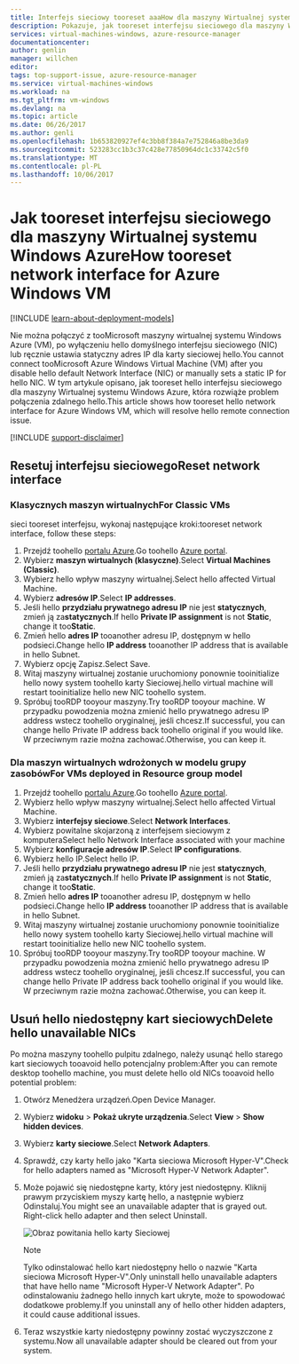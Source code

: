 ```yaml
---
title: Interfejs sieciowy tooreset aaaHow dla maszyny Wirtualnej systemu Windows Azure | Dokumentacja firmy Microsoft
description: Pokazuje, jak tooreset interfejsu sieciowego dla maszyny Wirtualnej systemu Windows Azure
services: virtual-machines-windows, azure-resource-manager
documentationcenter: 
author: genlin
manager: willchen
editor: 
tags: top-support-issue, azure-resource-manager
ms.service: virtual-machines-windows
ms.workload: na
ms.tgt_pltfrm: vm-windows
ms.devlang: na
ms.topic: article
ms.date: 06/26/2017
ms.author: genli
ms.openlocfilehash: 1b653820927ef4c3bb8f384a7e752846a8be3da9
ms.sourcegitcommit: 523283cc1b3c37c428e77850964dc1c33742c5f0
ms.translationtype: MT
ms.contentlocale: pl-PL
ms.lasthandoff: 10/06/2017
---
```

# <a name="how-tooreset-network-interface-for-azure-windows-vm"></a><span data-ttu-id="64e25-103">Jak tooreset interfejsu sieciowego dla maszyny Wirtualnej systemu Windows Azure</span><span class="sxs-lookup"><span data-stu-id="64e25-103">How tooreset network interface for Azure Windows VM</span></span> 

[!INCLUDE [learn-about-deployment-models](../../../includes/learn-about-deployment-models-both-include.md)]

<span data-ttu-id="64e25-104">Nie można połączyć z tooMicrosoft maszyny wirtualnej systemu Windows Azure (VM), po wyłączeniu hello domyślnego interfejsu sieciowego (NIC) lub ręcznie ustawia statyczny adres IP dla karty sieciowej hello.</span><span class="sxs-lookup"><span data-stu-id="64e25-104">You cannot connect tooMicrosoft Azure Windows Virtual Machine (VM) after you disable hello default Network Interface (NIC) or manually sets a static IP for hello NIC.</span></span> <span data-ttu-id="64e25-105">W tym artykule opisano, jak tooreset hello interfejsu sieciowego dla maszyny Wirtualnej systemu Windows Azure, która rozwiąże problem połączenia zdalnego hello.</span><span class="sxs-lookup"><span data-stu-id="64e25-105">This article shows how tooreset hello network interface for Azure Windows VM, which will resolve hello remote connection issue.</span></span>

[!INCLUDE [support-disclaimer](../../../includes/support-disclaimer.md)]
## <a name="reset-network-interface"></a><span data-ttu-id="64e25-106">Resetuj interfejsu sieciowego</span><span class="sxs-lookup"><span data-stu-id="64e25-106">Reset network interface</span></span>

### <a name="for-classic-vms"></a><span data-ttu-id="64e25-107">Klasycznych maszyn wirtualnych</span><span class="sxs-lookup"><span data-stu-id="64e25-107">For Classic VMs</span></span>

<span data-ttu-id="64e25-108">sieci tooreset interfejsu, wykonaj następujące kroki:</span><span class="sxs-lookup"><span data-stu-id="64e25-108">tooreset network interface, follow these steps:</span></span>

1.  <span data-ttu-id="64e25-109">Przejdź toohello [portalu Azure]( https://ms.portal.azure.com).</span><span class="sxs-lookup"><span data-stu-id="64e25-109">Go toohello [Azure portal]( https://ms.portal.azure.com).</span></span>
2.  <span data-ttu-id="64e25-110">Wybierz **maszyn wirtualnych (klasyczne)**.</span><span class="sxs-lookup"><span data-stu-id="64e25-110">Select **Virtual Machines (Classic)**.</span></span>
3.  <span data-ttu-id="64e25-111">Wybierz hello wpływ maszyny wirtualnej.</span><span class="sxs-lookup"><span data-stu-id="64e25-111">Select hello affected Virtual Machine.</span></span>
4.  <span data-ttu-id="64e25-112">Wybierz **adresów IP**.</span><span class="sxs-lookup"><span data-stu-id="64e25-112">Select **IP addresses**.</span></span>
5.  <span data-ttu-id="64e25-113">Jeśli hello **przydziału prywatnego adresu IP** nie jest **statycznych**, zmień ją za**statycznych**.</span><span class="sxs-lookup"><span data-stu-id="64e25-113">If hello **Private IP assignment**  is not  **Static**, change it too**Static**.</span></span>
6.  <span data-ttu-id="64e25-114">Zmień hello **adres IP** tooanother adresu IP, dostępnym w hello podsieci.</span><span class="sxs-lookup"><span data-stu-id="64e25-114">Change hello **IP address** tooanother IP address that is available in hello Subnet.</span></span>
7.  <span data-ttu-id="64e25-115">Wybierz opcję Zapisz.</span><span class="sxs-lookup"><span data-stu-id="64e25-115">Select Save.</span></span>
8.  <span data-ttu-id="64e25-116">Witaj maszyny wirtualnej zostanie uruchomiony ponownie tooinitialize hello nowy system toohello karty Sieciowej.</span><span class="sxs-lookup"><span data-stu-id="64e25-116">hello virtual machine will restart tooinitialize hello new NIC toohello system.</span></span>
9.  <span data-ttu-id="64e25-117">Spróbuj tooRDP tooyour maszyny.</span><span class="sxs-lookup"><span data-stu-id="64e25-117">Try tooRDP tooyour machine.</span></span> <span data-ttu-id="64e25-118">W przypadku powodzenia można zmienić hello prywatnego adresu IP address wstecz toohello oryginalnej, jeśli chcesz.</span><span class="sxs-lookup"><span data-stu-id="64e25-118">If successful, you can change hello Private IP address back toohello original if you would like.</span></span> <span data-ttu-id="64e25-119">W przeciwnym razie można zachować.</span><span class="sxs-lookup"><span data-stu-id="64e25-119">Otherwise, you can keep it.</span></span> 

### <a name="for-vms-deployed-in-resource-group-model"></a><span data-ttu-id="64e25-120">Dla maszyn wirtualnych wdrożonych w modelu grupy zasobów</span><span class="sxs-lookup"><span data-stu-id="64e25-120">For VMs deployed in Resource group model</span></span>

1.  <span data-ttu-id="64e25-121">Przejdź toohello [portalu Azure]( https://ms.portal.azure.com).</span><span class="sxs-lookup"><span data-stu-id="64e25-121">Go toohello [Azure portal]( https://ms.portal.azure.com).</span></span>
2.  <span data-ttu-id="64e25-122">Wybierz hello wpływ maszyny wirtualnej.</span><span class="sxs-lookup"><span data-stu-id="64e25-122">Select hello affected Virtual Machine.</span></span>
3.  <span data-ttu-id="64e25-123">Wybierz **interfejsy sieciowe**.</span><span class="sxs-lookup"><span data-stu-id="64e25-123">Select **Network Interfaces**.</span></span>
4.  <span data-ttu-id="64e25-124">Wybierz powitalne skojarzoną z interfejsem sieciowym z komputera</span><span class="sxs-lookup"><span data-stu-id="64e25-124">Select hello Network Interface associated with your machine</span></span>
5.  <span data-ttu-id="64e25-125">Wybierz **konfiguracje adresów IP**.</span><span class="sxs-lookup"><span data-stu-id="64e25-125">Select **IP configurations**.</span></span>
6.  <span data-ttu-id="64e25-126">Wybierz hello IP.</span><span class="sxs-lookup"><span data-stu-id="64e25-126">Select hello IP.</span></span> 
7.  <span data-ttu-id="64e25-127">Jeśli hello **przydziału prywatnego adresu IP** nie jest **statycznych**, zmień ją za**statycznych**.</span><span class="sxs-lookup"><span data-stu-id="64e25-127">If hello **Private IP assignment**  is not  **Static**, change it too**Static**.</span></span>
8.  <span data-ttu-id="64e25-128">Zmień hello **adres IP** tooanother adresu IP, dostępnym w hello podsieci.</span><span class="sxs-lookup"><span data-stu-id="64e25-128">Change hello **IP address** tooanother IP address that is available in hello Subnet.</span></span>
9. <span data-ttu-id="64e25-129">Witaj maszyny wirtualnej zostanie uruchomiony ponownie tooinitialize hello nowy system toohello karty Sieciowej.</span><span class="sxs-lookup"><span data-stu-id="64e25-129">hello virtual machine will restart tooinitialize hello new NIC toohello system.</span></span>
10. <span data-ttu-id="64e25-130">Spróbuj tooRDP tooyour maszyny.</span><span class="sxs-lookup"><span data-stu-id="64e25-130">Try tooRDP tooyour machine.</span></span> <span data-ttu-id="64e25-131">W przypadku powodzenia można zmienić hello prywatnego adresu IP address wstecz toohello oryginalnej, jeśli chcesz.</span><span class="sxs-lookup"><span data-stu-id="64e25-131">If successful, you can change hello Private IP address back toohello original if you would like.</span></span> <span data-ttu-id="64e25-132">W przeciwnym razie można zachować.</span><span class="sxs-lookup"><span data-stu-id="64e25-132">Otherwise, you can keep it.</span></span> 

## <a name="delete-hello-unavailable-nics"></a><span data-ttu-id="64e25-133">Usuń hello niedostępny kart sieciowych</span><span class="sxs-lookup"><span data-stu-id="64e25-133">Delete hello unavailable NICs</span></span>
<span data-ttu-id="64e25-134">Po można maszyny toohello pulpitu zdalnego, należy usunąć hello starego kart sieciowych tooavoid hello potencjalny problem:</span><span class="sxs-lookup"><span data-stu-id="64e25-134">After you can remote desktop toohello machine, you must delete hello old NICs tooavoid hello potential problem:</span></span>

1.  <span data-ttu-id="64e25-135">Otwórz Menedżera urządzeń.</span><span class="sxs-lookup"><span data-stu-id="64e25-135">Open Device Manager.</span></span>
2.  <span data-ttu-id="64e25-136">Wybierz **widoku** > **Pokaż ukryte urządzenia**.</span><span class="sxs-lookup"><span data-stu-id="64e25-136">Select **View** > **Show hidden devices**.</span></span>
3.  <span data-ttu-id="64e25-137">Wybierz **karty sieciowe**.</span><span class="sxs-lookup"><span data-stu-id="64e25-137">Select **Network Adapters**.</span></span> 
4.  <span data-ttu-id="64e25-138">Sprawdź, czy karty hello jako "Karta sieciowa Microsoft Hyper-V".</span><span class="sxs-lookup"><span data-stu-id="64e25-138">Check for hello adapters named as "Microsoft Hyper-V Network Adapter".</span></span>
5.  <span data-ttu-id="64e25-139">Może pojawić się niedostępne karty, który jest niedostępny. Kliknij prawym przyciskiem myszy kartę hello, a następnie wybierz Odinstaluj.</span><span class="sxs-lookup"><span data-stu-id="64e25-139">You might see an unavailable adapter that is grayed out. Right-click hello adapter and then select Uninstall.</span></span>

    ![Obraz powitania hello karty Sieciowej](media/reset-network-interface/nicpage.png)

    > [!NOTE]
    > <span data-ttu-id="64e25-141">Tylko odinstalować hello kart niedostępny hello o nazwie "Karta sieciowa Microsoft Hyper-V".</span><span class="sxs-lookup"><span data-stu-id="64e25-141">Only uninstall hello unavailable adapters that have hello name "Microsoft Hyper-V Network Adapter".</span></span> <span data-ttu-id="64e25-142">Po odinstalowaniu żadnego hello innych kart ukryte, może to spowodować dodatkowe problemy.</span><span class="sxs-lookup"><span data-stu-id="64e25-142">If you uninstall any of hello other hidden adapters, it could cause additional issues.</span></span>
    >
    >

6.  <span data-ttu-id="64e25-143">Teraz wszystkie karty niedostępny powinny zostać wyczyszczone z systemu.</span><span class="sxs-lookup"><span data-stu-id="64e25-143">Now all unavailable adapter should be cleared out from your system.</span></span>